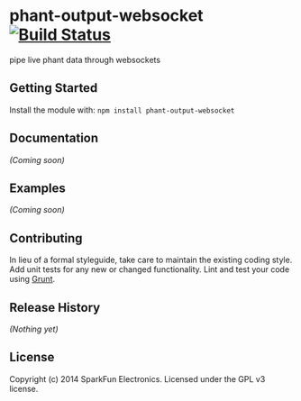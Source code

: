 # phant-output-websocket [![Build Status](https://secure.travis-ci.org/sparkfun/phant-output-websocket.png?branch=master)](http://travis-ci.org/sparkfun/phant-output-websocket)

pipe live phant data through websockets

## Getting Started
Install the module with: `npm install phant-output-websocket`

## Documentation
_(Coming soon)_

## Examples
_(Coming soon)_

## Contributing
In lieu of a formal styleguide, take care to maintain the existing coding style. Add unit tests for any new or changed functionality. Lint and test your code using [Grunt](http://gruntjs.com/).

## Release History
_(Nothing yet)_

## License
Copyright (c) 2014 SparkFun Electronics. Licensed under the GPL v3 license.
